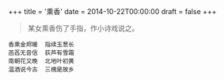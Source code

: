 +++
title = '熏香'
date = 2014-10-22T00:00:00
draft = false
+++

> 某女熏香伤了手指，作小诗戏说之。


```text
香熏金烬暖  指续玉葱长
菡萏无音信  荻芦有雪霜
南朝花又晚  北地叶初黄
温酒说今古  三槐是故乡
```
